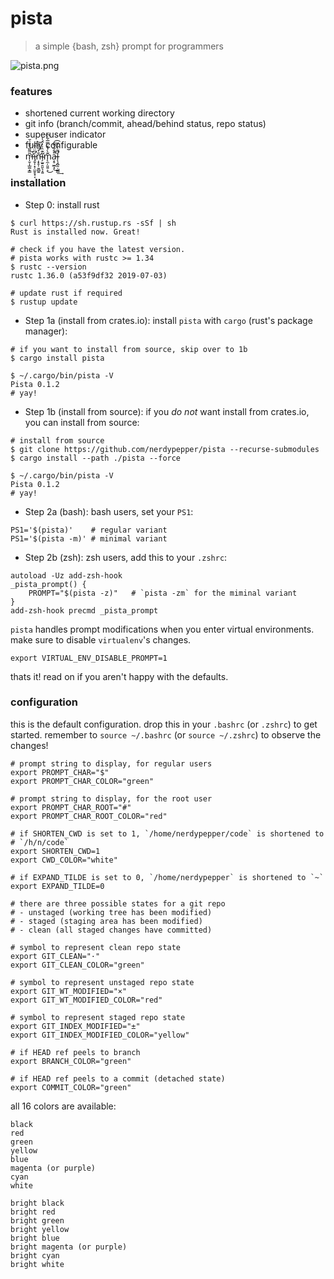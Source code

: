 # pista

> a simple {bash, zsh} prompt for programmers 

![pista.png](https://files.nerdypepper.tech/GZ.png)

### features

 - shortened current working directory
 - git info (branch/commit, ahead/behind status, repo status)
 - superuser indicator
 - fully configurable
 - m̶̛̩̬͎̲͚͙͇͂͌̏͒̎͗̆̚i̡̛̬̩͙̣̤͈̥̟͔͆̈͑̑͠͝ņ̵̛̟̥̹͍̻͍̐͛̑͋ì̴̛̗̫͍̯͈̖̝͍͊̏͗̍̈́̾m̨̼̦͈͍͕͊̀̾̽̿̅͋͆͜a̵͔̥̫̲͙͒̎͋͌̑͘̚͜͡l̵̨̧̛̪̭̣͚͇͌̇͋̌͘͢

### installation

 - Step 0: install rust
```shell
$ curl https://sh.rustup.rs -sSf | sh
Rust is installed now. Great!

# check if you have the latest version. 
# pista works with rustc >= 1.34
$ rustc --version
rustc 1.36.0 (a53f9df32 2019-07-03)

# update rust if required
$ rustup update
```

 - Step 1a (install from crates.io): install `pista` with `cargo` (rust's package manager):
```shell
# if you want to install from source, skip over to 1b
$ cargo install pista

$ ~/.cargo/bin/pista -V
Pista 0.1.2
# yay!
```
 - Step 1b (install from source): if you *do not* want install from crates.io, you can install from source:
```shell
# install from source
$ git clone https://github.com/nerdypepper/pista --recurse-submodules
$ cargo install --path ./pista --force

$ ~/.cargo/bin/pista -V
Pista 0.1.2
# yay!
```

 - Step 2a (bash): bash users, set your `PS1`:  
```shell
PS1='$(pista)'    # regular variant
PS1='$(pista -m)' # minimal variant
```

 - Step 2b (zsh): zsh users, add this to your `.zshrc`:  
```shell
autoload -Uz add-zsh-hook
_pista_prompt() {
	PROMPT="$(pista -z)"   # `pista -zm` for the miminal variant
}
add-zsh-hook precmd _pista_prompt
```


`pista` handles prompt modifications when you enter virtual environments.
make sure to disable `virtualenv`'s changes.
```shell
export VIRTUAL_ENV_DISABLE_PROMPT=1
```

thats it! read on if you aren't happy with the defaults.

### configuration

this is the default configuration. drop this in your `.bashrc` (or `.zshrc`) to get started.
remember to `source ~/.bashrc` (or `source ~/.zshrc`) to observe the changes!

```
# prompt string to display, for regular users
export PROMPT_CHAR="$"
export PROMPT_CHAR_COLOR="green"

# prompt string to display, for the root user
export PROMPT_CHAR_ROOT="#"
export PROMPT_CHAR_ROOT_COLOR="red"

# if SHORTEN_CWD is set to 1, `/home/nerdypepper/code` is shortened to
# `/h/n/code`
export SHORTEN_CWD=1
export CWD_COLOR="white"

# if EXPAND_TILDE is set to 0, `/home/nerdypepper` is shortened to `~`
export EXPAND_TILDE=0

# there are three possible states for a git repo
# - unstaged (working tree has been modified) 
# - staged (staging area has been modified)
# - clean (all staged changes have committed)

# symbol to represent clean repo state
export GIT_CLEAN="·"
export GIT_CLEAN_COLOR="green"

# symbol to represent unstaged repo state
export GIT_WT_MODIFIED="×"
export GIT_WT_MODIFIED_COLOR="red"

# symbol to represent staged repo state
export GIT_INDEX_MODIFIED="±"
export GIT_INDEX_MODIFIED_COLOR="yellow"

# if HEAD ref peels to branch
export BRANCH_COLOR="green"

# if HEAD ref peels to a commit (detached state)
export COMMIT_COLOR="green"
```

all 16 colors are available:
```
black
red
green
yellow
blue
magenta (or purple)
cyan
white

bright black
bright red
bright green
bright yellow
bright blue
bright magenta (or purple)
bright cyan
bright white
```
